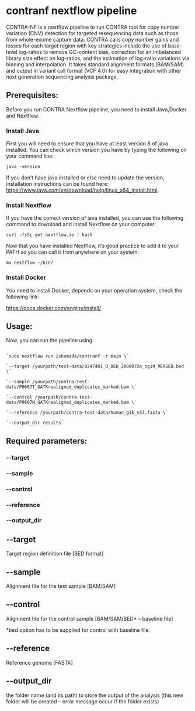 # contranf nextflow pipeline

CONTRA-NF is a nextflow pipeline to run CONTRA tool for copy number variation (CNV) detection for targeted resequencing data such as those from whole-exome capture data. CONTRA calls copy number gains and losses for each target region with key strategies include the use of base-level log-ratios to remove GC-content bias, correction for an imbalanced library size effect on log-ratios, and the estimation of log-ratio variations via binning and interpolation. It takes standard alignment formats (BAM/SAM) and output in variant call format (VCF 4.0) for easy integration with other next generation sequencing analysis package.


## Prerequisites:

Before you run CONTRA Nextflow pipeline, you need to install Java,Docker and Nextflow. 

### Install Java

First you will need to ensure that you have at least version 8 of java installed. You can check which version you have by typing the following on your command line:

`java -version`

If you don’t have java installed or else need to update the version, installation instructions can be found here: https://www.java.com/en/download/help/linux_x64_install.html.

### Install Nextflow

If you have the correct version of java installed, you can use the following command to download and install Nextflow on your computer:

`curl -fsSL get.nextflow.io | bash`

Now that you have installed Nextflow, it’s good practice to add it to your PATH so you can call it from anywhere on your system:

`mv nextflow ~/bin/`

### Install Docker

You need to install Docker, depends on your operation system, check the following link:

https://docs.docker.com/engine/install/


## Usage:

Now, you can run the pipeline using:
```

`sudo nextflow run ishamada/contranf -r main \`

`--target /yourpath/test-data/0247401_D_BED_20090724_hg19_MERGED.bed \`

`--sample /yourpath/contra-test-data/P0667T_GATKrealigned_duplicates_marked.bam \`

`--control /yourpath/contra-test-data/P0667N_GATKrealigned_duplicates_marked.bam \`

`--reference /yourpath/contra-test-data/human_g1k_v37.fasta \`

`--output_dir results`

```

## Required parameters:

### --target
### --sample
### --control
### --reference
### --output_dir


## --target

Target region definition file [BED format]

## --sample

Alignment file for the test sample [BAM/SAM]

## --control 

Alignment file for the control sample [BAM/SAM/BED* – baseline file]

*bed option has to be supplied for control with baseline file.

## --reference

Reference genome [FASTA]

## --output_dir

the folder name (and its path) to store the output of the analysis (this new folder will be created – error message occur if the folder exists)
